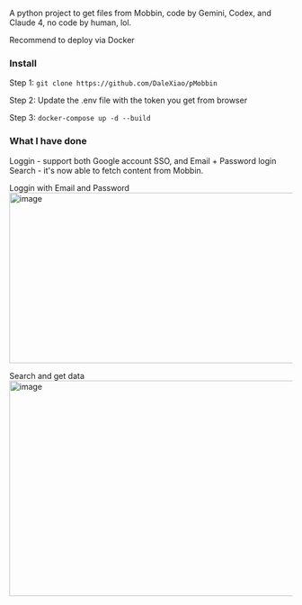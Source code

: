 A python project to get files from Mobbin, code by Gemini, Codex, and Claude 4, no code by human, lol.

Recommend to deploy via Docker

### Install
Step 1: ```git clone https://github.com/DaleXiao/pMobbin ```

Step 2: Update the .env file with the token you get from browser

Step 3:
 ```docker-compose up -d --build ```

### What I have done
Loggin - support both Google account SSO, and Email + Password login
Search - it's now able to fetch content from Mobbin.

Loggin with Email and Password
<img width="1332" height="303" alt="image" src="https://github.com/user-attachments/assets/9379e326-8671-4158-b088-185486520779" />

Search and get data
<img width="1338" height="383" alt="image" src="https://github.com/user-attachments/assets/5c2ed652-141f-461a-ba4e-95bf0df34704" />
